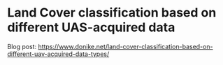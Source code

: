 # Land Cover classification based on different UAS-acquired data
Blog post: https://www.donike.net/land-cover-classification-based-on-different-uav-acquired-data-types/
